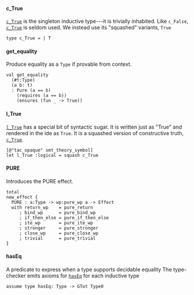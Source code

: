#### c_True

[`c_True`](#c_True) is the singleton inductive type---it is trivially
inhabited. Like `c_False`, [`c_True`](#c_True) is seldom used. We instead use
its "squashed" variants, `True`

```fstar
type c_True = | T
```

#### get_equality

Produce equality as a `Type` if provable from context.

```fstar
val get_equality
  (#t:Type)
  (a b: t)
  : Pure (a == b)
    (requires (a == b))
    (ensures (fun _ -> True))
```

#### l_True

[`l_True`](#l_True) has a special bit of syntactic sugar. It is written just
as "True" and rendered in the ide as `True`. It is a squashed version
of constructive truth, [`c_True`](#c_True).

```fstar
[@"tac_opaque" smt_theory_symbol]
let l_True :logical = squash c_True
```

#### PURE

Introduces the PURE effect.

```fstar
total
new_effect {
  PURE : a:Type -> wp:pure_wp a -> Effect
  with return_wp    = pure_return
     ; bind_wp      = pure_bind_wp
     ; if_then_else = pure_if_then_else
     ; ite_wp       = pure_ite_wp
     ; stronger     = pure_stronger
     ; close_wp     = pure_close_wp
     ; trivial      = pure_trivial
}
```

#### hasEq

A predicate to express when a type supports decidable equality
The type-checker emits axioms for [`hasEq`](#hasEq) for each inductive type

```fstar
assume type hasEq: Type -> GTot Type0
```

